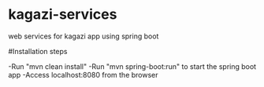 # kagazi-services
web services for kagazi app using spring boot

#Installation steps

-Run "mvn clean install"
-Run "mvn spring-boot:run" to start the spring boot app
-Access localhost:8080 from the browser
